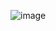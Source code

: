 ![image](https://github.com/garekss/desafio_clubdeportivo/assets/159491346/91551e24-8a8d-4a45-89f6-a0610a57b05e)
